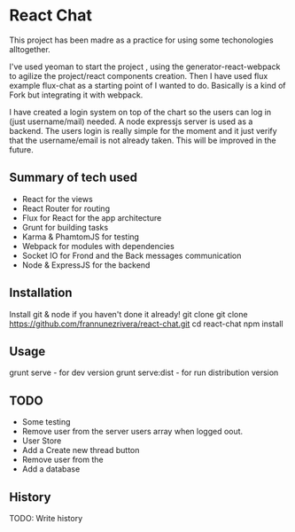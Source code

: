 # React Chat

This project has been madre as a practice for using some techonologies alltogether.

I've used yeoman to start the project , using the generator-react-webpack to agilize the project/react components creation.
Then I have used flux example flux-chat as a starting point of I wanted to do. Basically is a kind of Fork but integrating it with webpack.

I have created a login system on top of the chart so the users can log in (just username/mail) needed. A node expressjs server is used as a backend. The users login is really simple for the moment and it just verify that the username/email is not already taken. This will be improved in the future.

## Summary of tech used
- React for the views
- React Router for routing
- Flux for React for the app architecture
- Grunt for building tasks
- Karma & PhamtomJS for testing
- Webpack for modules with dependencies
- Socket IO for Frond and the Back messages communication
- Node & ExpressJS for the backend

## Installation

Install git & node if you haven't done it already!
git clone git clone https://github.com/frannunezrivera/react-chat.git
cd react-chat
npm install

## Usage

grunt serve - for dev version
grunt serve:dist - for run distribution version

## TODO
- Some testing
- Remove user from the server users array when logged oout.
- User Store
- Add a Create new thread button
- Remove user from the 
- Add a database

## History

TODO: Write history
